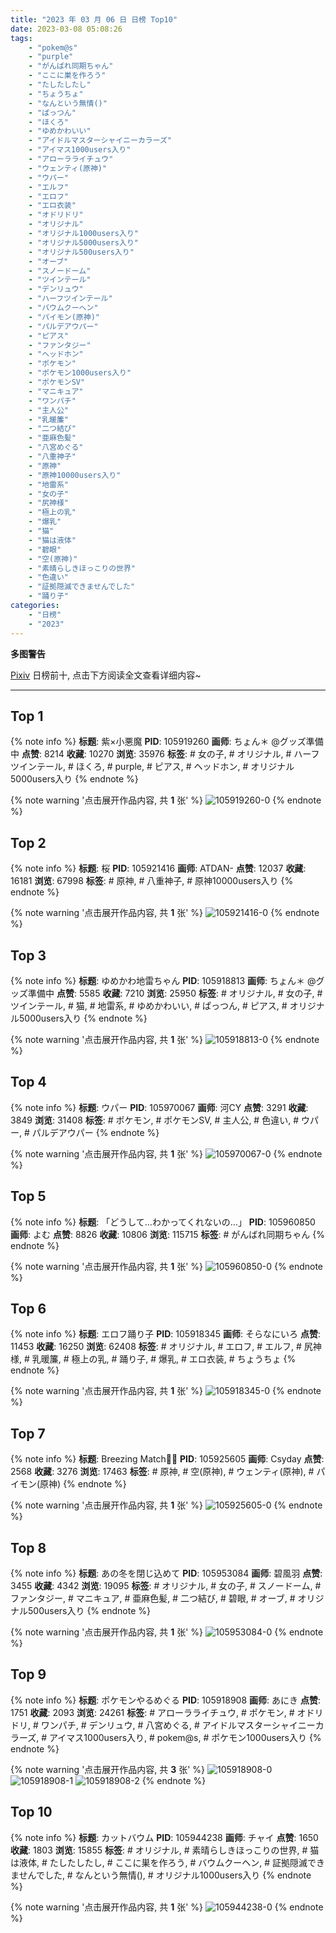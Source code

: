 ```yaml
---
title: "2023 年 03 月 06 日 日榜 Top10"
date: 2023-03-08 05:08:26
tags:
    - "pokem@s"
    - "purple"
    - "がんばれ同期ちゃん"
    - "ここに巣を作ろう"
    - "たしたしたし"
    - "ちょうちょ"
    - "なんという無情()"
    - "ぱっつん"
    - "ほくろ"
    - "ゆめかわいい"
    - "アイドルマスターシャイニーカラーズ"
    - "アイマス1000users入り"
    - "アローラライチュウ"
    - "ウェンティ(原神)"
    - "ウパー"
    - "エルフ"
    - "エロフ"
    - "エロ衣装"
    - "オドリドリ"
    - "オリジナル"
    - "オリジナル1000users入り"
    - "オリジナル5000users入り"
    - "オリジナル500users入り"
    - "オーブ"
    - "スノードーム"
    - "ツインテール"
    - "デンリュウ"
    - "ハーフツインテール"
    - "バウムクーヘン"
    - "パイモン(原神)"
    - "パルデアウパー"
    - "ピアス"
    - "ファンタジー"
    - "ヘッドホン"
    - "ポケモン"
    - "ポケモン1000users入り"
    - "ポケモンSV"
    - "マニキュア"
    - "ワンパチ"
    - "主人公"
    - "乳暖簾"
    - "二つ結び"
    - "亜麻色髪"
    - "八宮めぐる"
    - "八重神子"
    - "原神"
    - "原神10000users入り"
    - "地雷系"
    - "女の子"
    - "尻神様"
    - "極上の乳"
    - "爆乳"
    - "猫"
    - "猫は液体"
    - "碧眼"
    - "空(原神)"
    - "素晴らしきほっこりの世界"
    - "色違い"
    - "証拠隠滅できませんでした"
    - "踊り子"
categories:
    - "日榜"
    - "2023"
---
```


<i class="fa fa-triangle-exclamation"></i>**多图警告**<i class="fa fa-triangle-exclamation"></i>

[Pixiv](https://www.pixiv.net/) 日榜前十, 点击下方阅读全文查看详细内容~

<!-- more -->

---

## Top 1

{% note info %}
**标题**: 紫×小悪魔
**PID**: 105919260 **画师**: ちょん＊ @グッズ準備中
**点赞**: 8214 **收藏**: 10270 **浏览**: 35976
**标签**: # 女の子, # オリジナル, # ハーフツインテール, # ほくろ, # purple, # ピアス, # ヘッドホン, # オリジナル5000users入り
{% endnote %}

{% note warning '点击展开作品内容, 共 **1** 张' %}
![105919260-0](https://i.pixiv.re/img-original/img/2023/03/05/00/18/19/105919260_p0.png)
{% endnote %}

## Top 2

{% note info %}
**标题**: 桜
**PID**: 105921416 **画师**: ATDAN-
**点赞**: 12037 **收藏**: 16181 **浏览**: 67998
**标签**: # 原神, # 八重神子, # 原神10000users入り
{% endnote %}

{% note warning '点击展开作品内容, 共 **1** 张' %}
![105921416-0](https://i.pixiv.re/img-original/img/2023/03/05/05/38/32/105921416_p0.jpg)
{% endnote %}

## Top 3

{% note info %}
**标题**: ゆめかわ地雷ちゃん
**PID**: 105918813 **画师**: ちょん＊ @グッズ準備中
**点赞**: 5585 **收藏**: 7210 **浏览**: 25950
**标签**: # オリジナル, # 女の子, # ツインテール, # 猫, # 地雷系, # ゆめかわいい, # ぱっつん, # ピアス, # オリジナル5000users入り
{% endnote %}

{% note warning '点击展开作品内容, 共 **1** 张' %}
![105918813-0](https://i.pixiv.re/img-original/img/2023/03/05/00/07/43/105918813_p0.png)
{% endnote %}

## Top 4

{% note info %}
**标题**: ウパー
**PID**: 105970067 **画师**: 河CY
**点赞**: 3291 **收藏**: 3849 **浏览**: 31408
**标签**: # ポケモン, # ポケモンSV, # 主人公, # 色違い, # ウパー, # パルデアウパー
{% endnote %}

{% note warning '点击展开作品内容, 共 **1** 张' %}
![105970067-0](https://i.pixiv.re/img-original/img/2023/03/06/17/59/22/105970067_p0.jpg)
{% endnote %}

## Top 5

{% note info %}
**标题**: 「どうして…わかってくれないの…」
**PID**: 105960850 **画师**: よむ
**点赞**: 8826 **收藏**: 10806 **浏览**: 115715
**标签**: # がんばれ同期ちゃん
{% endnote %}

{% note warning '点击展开作品内容, 共 **1** 张' %}
![105960850-0](https://i.pixiv.re/img-original/img/2023/03/06/08/02/18/105960850_p0.png)
{% endnote %}

## Top 6

{% note info %}
**标题**: エロフ踊り子
**PID**: 105918345 **画师**: そらなにいろ
**点赞**: 11453 **收藏**: 16250 **浏览**: 62408
**标签**: # オリジナル, # エロフ, # エルフ, # 尻神様, # 乳暖簾, # 極上の乳, # 踊り子, # 爆乳, # エロ衣装, # ちょうちょ
{% endnote %}

{% note warning '点击展开作品内容, 共 **1** 张' %}
![105918345-0](https://i.pixiv.re/img-original/img/2023/03/05/00/00/59/105918345_p0.png)
{% endnote %}

## Top 7

{% note info %}
**标题**: Breezing Match🔫💦
**PID**: 105925605 **画师**: Csyday
**点赞**: 2568 **收藏**: 3276 **浏览**: 17463
**标签**: # 原神, # 空(原神), # ウェンティ(原神), # パイモン(原神)
{% endnote %}

{% note warning '点击展开作品内容, 共 **1** 张' %}
![105925605-0](https://i.pixiv.re/img-original/img/2023/03/05/06/20/19/105925605_p0.png)
{% endnote %}

## Top 8

{% note info %}
**标题**: あの冬を閉じ込めて
**PID**: 105953084 **画师**: 碧風羽
**点赞**: 3455 **收藏**: 4342 **浏览**: 19095
**标签**: # オリジナル, # 女の子, # スノードーム, # ファンタジー, # マニキュア, # 亜麻色髪, # 二つ結び, # 碧眼, # オーブ, # オリジナル500users入り
{% endnote %}

{% note warning '点击展开作品内容, 共 **1** 张' %}
![105953084-0](https://i.pixiv.re/img-original/img/2023/03/06/00/01/37/105953084_p0.jpg)
{% endnote %}

## Top 9

{% note info %}
**标题**: ポケモンやるめぐる
**PID**: 105918908 **画师**: あにき
**点赞**: 1751 **收藏**: 2093 **浏览**: 24261
**标签**: # アローラライチュウ, # ポケモン, # オドリドリ, # ワンパチ, # デンリュウ, # 八宮めぐる, # アイドルマスターシャイニーカラーズ, # アイマス1000users入り, # pokem@s, # ポケモン1000users入り
{% endnote %}

{% note warning '点击展开作品内容, 共 **3** 张' %}
![105918908-0](https://i.pixiv.re/img-original/img/2023/03/05/00/09/48/105918908_p0.jpg)
![105918908-1](https://i.pixiv.re/img-original/img/2023/03/05/00/09/48/105918908_p1.jpg)
![105918908-2](https://i.pixiv.re/img-original/img/2023/03/05/00/09/48/105918908_p2.jpg)
{% endnote %}

## Top 10

{% note info %}
**标题**: カットバウム
**PID**: 105944238 **画师**: チャイ
**点赞**: 1650 **收藏**: 1803 **浏览**: 15855
**标签**: # オリジナル, # 素晴らしきほっこりの世界, # 猫は液体, # たしたしたし, # ここに巣を作ろう, # バウムクーヘン, # 証拠隠滅できませんでした, # なんという無情(), # オリジナル1000users入り
{% endnote %}

{% note warning '点击展开作品内容, 共 **1** 张' %}
![105944238-0](https://i.pixiv.re/img-original/img/2023/03/05/20/30/02/105944238_p0.png)
{% endnote %}
